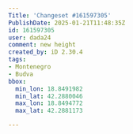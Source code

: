 ```yaml
---
Title: 'Changeset #161597305'
PublishDate: 2025-01-21T11:48:35Z
id: 161597305
user: dada24
comment: new height
created_by: iD 2.30.4
tags:
- Montenegro
- Budva
bbox:
  min_lon: 18.8491982
  min_lat: 42.2880046
  max_lon: 18.8494772
  max_lat: 42.2881173

---
```

